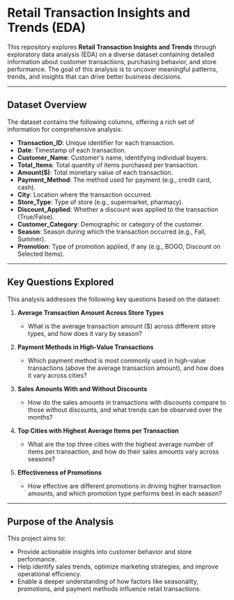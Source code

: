 # Retail Transaction Insights and Trends (EDA)

This repository explores **Retail Transaction Insights and Trends** through exploratory data analysis (EDA) on a diverse dataset containing detailed information about customer transactions, purchasing behavior, and store performance. The goal of this analysis is to uncover meaningful patterns, trends, and insights that can drive better business decisions.

---

## Dataset Overview

The dataset contains the following columns, offering a rich set of information for comprehensive analysis:

- **Transaction_ID**: Unique identifier for each transaction.  
- **Date**: Timestamp of each transaction.  
- **Customer_Name**: Customer's name, identifying individual buyers.  
- **Total_Items**: Total quantity of items purchased per transaction.  
- **Amount($)**: Total monetary value of each transaction.  
- **Payment_Method**: The method used for payment (e.g., credit card, cash).  
- **City**: Location where the transaction occurred.  
- **Store_Type**: Type of store (e.g., supermarket, pharmacy).  
- **Discount_Applied**: Whether a discount was applied to the transaction (True/False).  
- **Customer_Category**: Demographic or category of the customer.  
- **Season**: Season during which the transaction occurred (e.g., Fall, Summer).  
- **Promotion**: Type of promotion applied, if any (e.g., BOGO, Discount on Selected Items).  

---

## Key Questions Explored

This analysis addresses the following key questions based on the dataset:

1. **Average Transaction Amount Across Store Types**  
   - What is the average transaction amount ($) across different store types, and how does it vary by season?  

2. **Payment Methods in High-Value Transactions**  
   - Which payment method is most commonly used in high-value transactions (above the average transaction amount), and how does it vary across cities?  

3. **Sales Amounts With and Without Discounts**  
   - How do the sales amounts in transactions with discounts compare to those without discounts, and what trends can be observed over the months?  

4. **Top Cities with Highest Average Items per Transaction**  
   - What are the top three cities with the highest average number of items per transaction, and how do their sales amounts vary across seasons?  

5. **Effectiveness of Promotions**  
   - How effective are different promotions in driving higher transaction amounts, and which promotion type performs best in each season?  

---

## Purpose of the Analysis

This project aims to:
- Provide actionable insights into customer behavior and store performance.  
- Help identify sales trends, optimize marketing strategies, and improve operational efficiency.  
- Enable a deeper understanding of how factors like seasonality, promotions, and payment methods influence retail transactions.  

